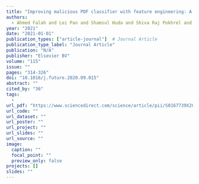 ```yaml
---
title: "Improving malicious PDF classifier with feature engineering: A data-driven approach"
authors:
  - Ahmed Falah and Lei Pan and Shamsul Huda and Shiva Raj Pokhrel and Adnan Anwar
year: "2021"
date: "2021-01-01"
publication_types: ["article-journal"]  # Journal Article
publication_type_label: "Journal Article"
publication: "N/A"
publisher: "Elsevier BV"
volume: "115"
issue: ""
pages: "314-326"
doi: "10.1016/j.future.2020.09.015"
abstract: ""
cited_by: "36"
tags:
  - 
url_pdf: "https://www.sciencedirect.com/science/article/pii/S0167739X20305082"
url_code: ""
url_dataset: ""
url_poster: ""
url_project: ""
url_slides: ""
url_source: ""
image:
  caption: ""
  focal_point: ""
  preview_only: false
projects: []
slides: ""
---
```

